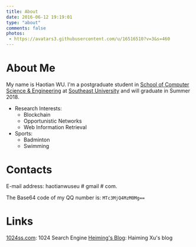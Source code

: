 ```yaml
---
title: About
date: 2016-06-12 19:19:01
type: "about"
comments: false
photos:
 - https://avatars3.githubusercontent.com/u/16516510?v=3&s=460
---
```


# About Me
My name is Haotian WU. I'm a postgraduate student in [School of Computer Science & Engineering](http://cse.seu.edu.cn/en/index.html) at [Southeast University](http://www.seu.edu.cn/english/main.htm) and will graduate in Summer 2018.
* Research Interests:
  * Blockchain
  * Opportunistic Networks
  * Web Information Retrieval
* Sports: 
  * Badminton
  * Swimming

# Contacts
E-mail address: haotianwuseu # gmail # com.

The Base64 code of my QQ number is: 
`MTc3MjQ4MzM0Mg==`

# Links
[1024ss.com](http://1024ss.com): 1024 Search Engine
[Heiming's Blog](http://heimingx.cn): Haiming Xu's blog
